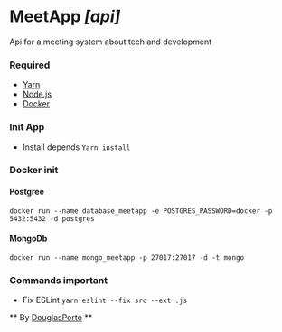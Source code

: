 # MeetApp _[api]_

Api for a meeting system about tech and development

### Required

- [Yarn](https://yarnpkg.com/lang/en/)
- [Node.js](https://nodejs.org/en/)
- [Docker](https://www.docker.com/)


### Init App
- Install depends
  `Yarn install`

### Docker init

#### Postgree
`docker run --name database_meetapp -e POSTGRES_PASSWORD=docker -p 5432:5432 -d postgres`

#### MongoDb
`docker run --name mongo_meetapp -p 27017:27017 -d -t mongo`

### Commands important

 - Fix ESLint `yarn eslint --fix src --ext .js`


** By [DouglasPorto](http://douglasporto.com.br) **
